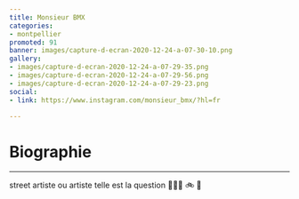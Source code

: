 ```yaml
---
title: Monsieur BMX
categories:
- montpellier
promoted: 91
banner: images/capture-d-ecran-2020-12-24-a-07-30-10.png
gallery:
- images/capture-d-ecran-2020-12-24-a-07-29-35.png
- images/capture-d-ecran-2020-12-24-a-07-29-56.png
- images/capture-d-ecran-2020-12-24-a-07-29-23.png
social:
- link: https://www.instagram.com/monsieur_bmx/?hl=fr

---
```

# Biographie

***

street artiste ou artiste telle est la question 👨🏻‍🎨 🚲 🛒